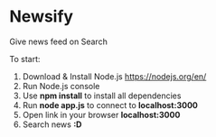 # Newsify
Give news feed on Search

To start:


1. Download & Install Node.js https://nodejs.org/en/
2. Run Node.js console
3. Use <b>npm install</b> to install all dependencies
4. Run <b>node app.js</b> to connect to <b>localhost:3000</b>
5. Open link in your browser <b>localhost:3000</b>
6. Search news <b>:D</b>
